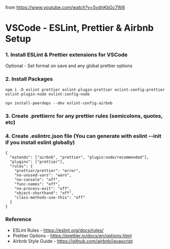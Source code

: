 from https://www.youtube.com/watch?v=SydnKbGc7W8

# VSCode - ESLint, Prettier & Airbnb Setup

### 1. Install ESLint & Prettier extensions for VSCode

Optional - Set format on save and any global prettier options

### 2. Install Packages

```
npm i -D eslint prettier eslint-plugin-prettier eslint-config-prettier eslint-plugin-node eslint-config-node
```

```
npx install-peerdeps --dev eslint-config-airbnb
```

### 3. Create .prettierrc for any prettier rules (semicolons, quotes, etc)

### 4. Create .eslintrc.json file (You can generate with eslint --init if you install eslint globally)

```
{
  "extends": ["airbnb", "prettier", "plugin:node/recommended"],
  "plugins": ["prettier"],
  "rules": {
    "prettier/prettier": "error",
    "no-unused-vars": "warn",
    "no-console": "off",
    "func-names": "off",
    "no-process-exit": "off",
    "object-shorthand": "off",
    "class-methods-use-this": "off"
  }
}
```

### Reference

- ESLint Rules - https://eslint.org/docs/rules/
- Prettier Options - https://prettier.io/docs/en/options.html
- Airbnb Style Guide - https://github.com/airbnb/javascript
